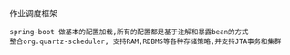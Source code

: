 
作业调度框架

    spring-boot 做基本的配置加载,所有的配置都是基于注解和暴露bean的方式
    整合org.quartz-scheduler, 支持RAM,RDBMS等各种存储策略,并支持JTA事务和集群